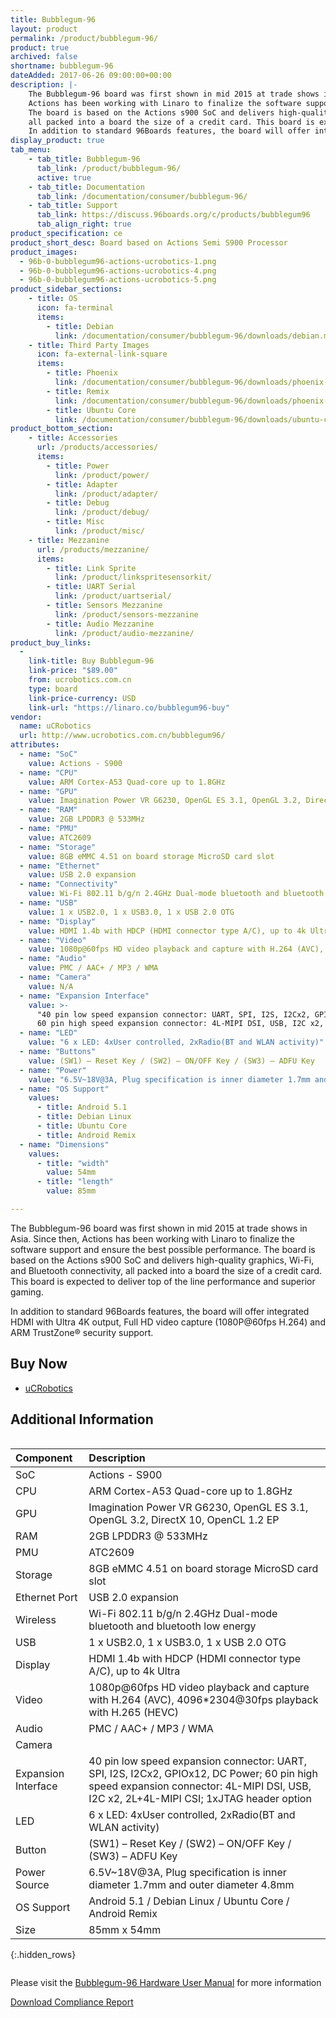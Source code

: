 ```yaml
---
title: Bubblegum-96
layout: product
permalink: /product/bubblegum-96/
product: true
archived: false
shortname: bubblegum-96
dateAdded: 2017-06-26 09:00:00+00:00
description: |-
    The Bubblegum-96 board was first shown in mid 2015 at trade shows in Asia. Since then,
    Actions has been working with Linaro to finalize the software support and ensure the best possible performance.
    The board is based on the Actions s900 SoC and delivers high-quality graphics, Wi-Fi, and Bluetooth connectivity,
    all packed into a board the size of a credit card. This board is expected to deliver top of the line performance and superior gaming.
    In addition to standard 96Boards features, the board will offer integrated HDMI with Ultra 4K output, Full HD video capture (1080P@60fps H.264) and ARM TrustZone® security support.
display_product: true
tab_menu:
    - tab_title: Bubblegum-96
      tab_link: /product/bubblegum-96/
      active: true
    - tab_title: Documentation
      tab_link: /documentation/consumer/bubblegum-96/
    - tab_title: Support
      tab_link: https://discuss.96boards.org/c/products/bubblegum96
      tab_align_right: true
product_specification: ce
product_short_desc: Board based on Actions Semi S900 Processor
product_images:
  - 96b-0-bubblegum96-actions-ucrobotics-1.png
  - 96b-0-bubblegum96-actions-ucrobotics-4.png
  - 96b-0-bubblegum96-actions-ucrobotics-5.png
product_sidebar_sections:
    - title: OS
      icon: fa-terminal
      items:
        - title: Debian
          link: /documentation/consumer/bubblegum-96/downloads/debian.md.html
    - title: Third Party Images
      icon: fa-external-link-square
      items:
        - title: Phoenix
          link: /documentation/consumer/bubblegum-96/downloads/phoenix-remix.md.html
        - title: Remix
          link: /documentation/consumer/bubblegum-96/downloads/phoenix-remix.md.html
        - title: Ubuntu Core
          link: /documentation/consumer/bubblegum-96/downloads/ubuntu-core.md.html
product_bottom_section:
    - title: Accessories
      url: /products/accessories/
      items:
        - title: Power
          link: /product/power/
        - title: Adapter
          link: /product/adapter/
        - title: Debug
          link: /product/debug/
        - title: Misc
          link: /product/misc/
    - title: Mezzanine
      url: /products/mezzanine/
      items:
        - title: Link Sprite
          link: /product/linkspritesensorkit/
        - title: UART Serial
          link: /product/uartserial/
        - title: Sensors Mezzanine
          link: /product/sensors-mezzanine
        - title: Audio Mezzanine
          link: /product/audio-mezzanine/
product_buy_links:
  -
    link-title: Buy Bubblegum-96
    link-price: "$89.00"
    from: ucrobotics.com.cn
    type: board
    link-price-currency: USD
    link-url: "https://linaro.co/bubblegum96-buy"
vendor:
  name: uCRobotics
  url: http://www.ucrobotics.com.cn/bubblegum96/
attributes:
  - name: "SoC"
    value: Actions - S900
  - name: "CPU"
    value: ARM Cortex-A53 Quad-core up to 1.8GHz
  - name: "GPU"
    value: Imagination Power VR G6230, OpenGL ES 3.1, OpenGL 3.2, DirectX 10, OpenCL 1.2 EP
  - name: "RAM"
    value: 2GB LPDDR3 @ 533MHz
  - name: "PMU"
    value: ATC2609
  - name: "Storage"
    value: 8GB eMMC 4.51 on board storage MicroSD card slot
  - name: "Ethernet"
    value: USB 2.0 expansion
  - name: "Connectivity"
    value: Wi-Fi 802.11 b/g/n 2.4GHz Dual-mode bluetooth and bluetooth low energy
  - name: "USB"
    value: 1 x USB2.0, 1 x USB3.0, 1 x USB 2.0 OTG
  - name: "Display"
    value: HDMI 1.4b with HDCP (HDMI connector type A/C), up to 4k Ultra
  - name: "Video"
    value: 1080p@60fps HD video playback and capture with H.264 (AVC), 4096*2304@30fps playback with H.265 (HEVC)
  - name: "Audio"
    value: PMC / AAC+ / MP3 / WMA
  - name: "Camera"
    value: N/A
  - name: "Expansion Interface"
    value: >-
      "40 pin low speed expansion connector: UART, SPI, I2S, I2Cx2, GPIOx12, DC Power;
      60 pin high speed expansion connector: 4L-MIPI DSI, USB, I2C x2, 2L+4L-MIPI CSI; 1xJTAG header option"
  - name: "LED"
    value: "6 x LED: 4xUser controlled, 2xRadio(BT and WLAN activity)"
  - name: "Buttons"
    value: (SW1) – Reset Key / (SW2) – ON/OFF Key / (SW3) – ADFU Key
  - name: "Power"
    value: "6.5V~18V@3A, Plug specification is inner diameter 1.7mm and outer diameter 4.8mm"
  - name: "OS Support"
    values:
      - title: Android 5.1
      - title: Debian Linux
      - title: Ubuntu Core
      - title: Android Remix
  - name: "Dimensions"
    values:
      - title: "width"
        value: 54mm
      - title: "length"
        value: 85mm

---
```

The Bubblegum-96 board was first shown in mid 2015 at trade shows in Asia. Since then,  Actions has been working with Linaro to finalize the software support
and ensure the best possible performance. The board is based on the Actions s900 SoC and delivers high-quality graphics, Wi-Fi, and Bluetooth connectivity, all
packed into a board the size of a credit card. This board is expected to deliver top of the line performance and superior gaming.

In addition to standard 96Boards features, the board will offer integrated HDMI with Ultra 4K output, Full HD video capture (1080P@60fps H.264) and ARM
TrustZone® security support.

## Buy Now

- [uCRobotics](http://linaro.co/bubblegum96-buy)

## Additional Information

<div style="overflow-x:scroll;" markdown="1">

|   Component          |   Description                                                                                          |
|:---------------------|:-------------------------------------------------------------------------------------------------------|
|  SoC                 | Actions - S900                                                                                         |
|  CPU                 | ARM Cortex-A53 Quad-core up to 1.8GHz                                                                  |
|  GPU                 | Imagination Power VR G6230, OpenGL ES 3.1, OpenGL 3.2, DirectX 10, OpenCL 1.2 EP                       |
|  RAM                 | 2GB LPDDR3 @ 533MHz                                                                                    |
|  PMU                 | ATC2609                                                                                                |
|  Storage             | 8GB eMMC 4.51 on board storage MicroSD card slot	                                                |
|  Ethernet Port       | USB 2.0 expansion                                                                                      |
|  Wireless            | Wi-Fi 802.11 b/g/n 2.4GHz Dual-mode bluetooth and bluetooth low energy                                 |
|  USB                 | 1 x USB2.0, 1 x USB3.0, 1 x USB 2.0 OTG                                                                |
|  Display             | HDMI 1.4b with HDCP (HDMI connector type A/C), up to 4k Ultra                                          |
|  Video               | 1080p@60fps HD video playback and capture with H.264 (AVC), 4096*2304@30fps playback with H.265 (HEVC) |
|  Audio               | PMC / AAC+ / MP3 / WMA                                                                                 |
|  Camera              |                                                                              |
|  Expansion Interface | 40 pin low speed expansion connector: UART, SPI, I2S, I2Cx2, GPIOx12, DC Power; 60 pin high speed expansion connector: 4L-MIPI DSI, USB, I2C x2, 2L+4L-MIPI CSI; 1xJTAG header option                                                       |
|  LED                 | 6 x LED: 4xUser controlled, 2xRadio(BT and WLAN activity)                                               |
|  Button              | (SW1) – Reset Key / (SW2) – ON/OFF Key / (SW3) – ADFU Key                                                |
|  Power Source        | 6.5V~18V@3A, Plug specification is inner diameter 1.7mm and outer diameter 4.8mm  |
|  OS Support          | Android 5.1 / Debian Linux / Ubuntu Core / Android Remix                                          |
|  Size                | 85mm x 54mm                                                                     |
{:.hidden_rows}
</div>

Please visit the [Bubblegum-96 Hardware User Manual](https://github.com/96boards/documentation/blob/master/consumer/bubblegum-96/hardware-docs/HardwareManual_Bubblegum96_S900_V1.1.pdf) for more information

<a href="/documentation/consumer/bubblegum-96/hardware-docs/files/compliance-bubblegum96.pdf" class="btn blog-read-more-btn center-block">Download Compliance Report</a>
